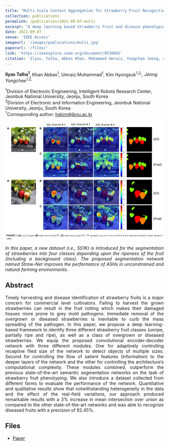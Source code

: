 ```yaml
---
title: "Multi-Scale Context Aggregation for Strawberry Fruit Recognition and Disease Phenotyping"
collection: publications
permalink: /publication/2021-09-07-multi
excerpt: "A deep learning based Strawberry fruit and disease phenotyping."
date: 2021-09-07
venue: 'IEEE Access'
imageurl: '/images/publications/multi.jpg'
paperurl: '/files/'
link: 'https://ieeexplore.ieee.org/document/9530695'
citation: 'Ilyas, Talha, Abbas Khan, Muhammad Umraiz, Yongchae Jeong, and Hyongsuk Kim. "Multi-Scale Context Aggregation for Strawberry Fruit Recognition and Disease Phenotyping." IEEE Access 9 (2021): 124491-124504.'
---
```


<strong>Ilyas Talha<sup>1</sup></strong>, Khan Abbas<sup>1</sup>, Umraiz Muhammad<sup>1</sup>, Kim Hyongsuk<sup>1,2,*</sup>, Jeong Yongchae<sup>1,2,*</sup>

<sup>1</sup>Division of Electronic Engineering, Intelligent Robots Research Center, Jeonbuk National University, Jeonju, South Korea<br>
<sup>2</sup>Division of Electronic and Information Engineering, Jeonbuk National University, Jeonju, South Korea<br>
<sup>*</sup>Corresponding author: hskim@jbnu.ac.kr<br>

<center><img src = '/images/publications/dam.jpg'></center>

<p align="justify"><i>In this paper, a new dataset (i.e., SS1K) is introduced for the segmentation of strawberries into four classes depending upon the ripeness of the fruit (including a background class). The proposed segmentation network named Straw-Net improves the performance of ASHs in unconstrained and natural farming environments.</i></p>

## Abstract
<p align="justify">
Timely harvesting and disease identification of strawberry fruits is a major concern for commercial level cultivators. Failing to harvest the grown strawberries can result in the fruit rotting which makes their damaged tissues more prone to grey mold pathogens. Immediate removal of the overgrown or diseased strawberries is inevitable to curb the mass spreading of the pathogen. In this paper, we propose a deep learning-based framework to identify three different strawberry fruit classes (unripe, partially ripe and ripe), as well as a class of overgrown or diseased strawberries. We equip the proposed convolutional encoder-decoder network with three different modules. One for adaptively controlling receptive filed size of the network to detect objects of multiple sizes. Second for controlling the flow of salient features (information) to the deeper layers of the network and the other for controlling the architecture’s computational complexity. These modules combined, outperform the previous state-of-the-art semantic segmentation networks on the task of strawberry fruit phenotyping. We also introduce a dataset collected from different farms to evaluate the performance of the network. Quantitative and qualitative results show that notwithstanding heterogeneity in the data and the effect of the real-field variations, our approach produced remarkable results with a 3% increase in mean intersection over union as compared to the other state-of-the-art networks and was able to recognize diseased fruits with a precision of 92.45%.
</p>

## Files
- <a href="https://ieeexplore.ieee.org/stamp/stamp.jsp?tp=&arnumber=9530695">Paper</a>

